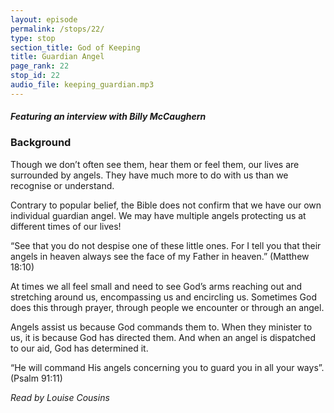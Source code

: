 ```yaml
---
layout: episode
permalink: /stops/22/
type: stop
section_title: God of Keeping
title: Guardian Angel
page_rank: 22
stop_id: 22
audio_file: keeping_guardian.mp3
---
```


#### *Featuring an interview with Billy McCaughern*

### Background

Though we don’t often see them, hear them or feel them, our lives are surrounded by angels.  They have much more to do with us than we recognise or understand. 

Contrary to popular belief, the Bible does not confirm that we have our own individual guardian angel.  We may have multiple angels protecting us at different times of our lives! 

“See that you do not despise one of these little ones. For I tell you that their angels in heaven always see the face of my Father in heaven.” (Matthew 18:10)

At times we all feel small and need to see God’s arms reaching out and stretching around us, encompassing us and encircling us.  Sometimes God does this through prayer, through people we encounter or through an angel. 

Angels assist us because God commands them to.  When they minister to us, it is because God has directed them.  And when an angel is dispatched to our aid, God has determined it.     

“He will command His angels concerning you to guard you in all your ways”.  (Psalm 91:11)

_Read by Louise Cousins_
